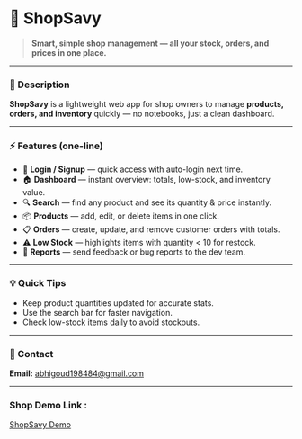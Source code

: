 # 👋 ShopSavy

> **Smart, simple shop management — all your stock, orders, and prices in one place.**

---

### 📝 Description
**ShopSavy** is a lightweight web app for shop owners to manage **products, orders, and inventory** quickly — no notebooks, just a clean dashboard.

---

### ⚡ Features (one-line)
- 🔑 **Login / Signup** — quick access with auto-login next time.  
- 🏠 **Dashboard** — instant overview: totals, low-stock, and inventory value.  
- 🔍 **Search** — find any product and see its quantity & price instantly.  
- 📦 **Products** — add, edit, or delete items in one click.  
- 📋 **Orders** — create, update, and remove customer orders with totals.  
- ⚠️ **Low Stock** — highlights items with quantity < 10 for restock.  
- 🧾 **Reports** — send feedback or bug reports to the dev team.

---

### 💡 Quick Tips
- Keep product quantities updated for accurate stats.  
- Use the search bar for faster navigation.  
- Check low-stock items daily to avoid stockouts.

---

### 📩 Contact
**Email:** abhigoud198484@gmail.com

---

### Shop Demo Link : 
[ShopSavy Demo](https://stocksavy.vercel.app/)


